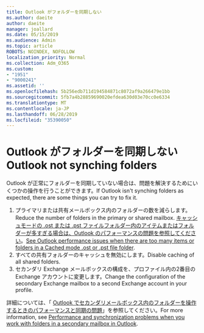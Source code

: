 ```yaml
---
title: Outlook がフォルダーを同期しない
ms.author: daeite
author: daeite
manager: joallard
ms.date: 05/15/2019
ms.audience: Admin
ms.topic: article
ROBOTS: NOINDEX, NOFOLLOW
localization_priority: Normal
ms.collection: Adm_O365
ms.custom:
- "1951"
- "9000241"
ms.assetid: ''
ms.openlocfilehash: 5b256edb711d194584871c8072af9a266479e1bb
ms.sourcegitcommit: 5fb7a4b28859690020efdea630d03e70cc0e6334
ms.translationtype: MT
ms.contentlocale: ja-JP
ms.lasthandoff: 06/28/2019
ms.locfileid: "35390050"
---
```

# <a name="outlook-not-synching-folders"></a><span data-ttu-id="f54ee-102">Outlook がフォルダーを同期しない</span><span class="sxs-lookup"><span data-stu-id="f54ee-102">Outlook not synching folders</span></span>

<span data-ttu-id="f54ee-103">Outlook が正常にフォルダーを同期していない場合は、問題を解決するためにいくつかの操作を行うことができます。</span><span class="sxs-lookup"><span data-stu-id="f54ee-103">If Outlook isn't synching folders as expected, there are some things you can try to fix it.</span></span>

1. <span data-ttu-id="f54ee-104">プライマリまたは共有メールボックス内のフォルダーの数を減らします。</span><span class="sxs-lookup"><span data-stu-id="f54ee-104">Reduce the number of folders in the primary or shared mailbox.</span></span> <span data-ttu-id="f54ee-105">[キャッシュモードの .ost または .pst ファイルフォルダー内のアイテムまたはフォルダーが多すぎる場合は、Outlook のパフォーマンスの問題を参照してください](https://support.microsoft.com/help/2768656)。</span><span class="sxs-lookup"><span data-stu-id="f54ee-105">[See Outlook performance issues when there are too many items or folders in a Cached mode .ost or .pst file folder](https://support.microsoft.com/help/2768656).</span></span>
2. <span data-ttu-id="f54ee-106">すべての共有フォルダーのキャッシュを無効にします。</span><span class="sxs-lookup"><span data-stu-id="f54ee-106">Disable caching of all shared folders.</span></span>
3. <span data-ttu-id="f54ee-107">セカンダリ Exchange メールボックスの構成を、プロファイル内の2番目の Exchange アカウントに変更します。</span><span class="sxs-lookup"><span data-stu-id="f54ee-107">Change the configuration of the secondary Exchange mailbox to a second Exchange account in your profile.</span></span>

<span data-ttu-id="f54ee-108">詳細については、「 [Outlook でセカンダリメールボックス内のフォルダーを操作するときのパフォーマンスと同期の問題](https://support.microsoft.com/help/3115602)」を参照してください。</span><span class="sxs-lookup"><span data-stu-id="f54ee-108">For more information, see [Performance and synchronization problems when you work with folders in a secondary mailbox in Outlook](https://support.microsoft.com/help/3115602).</span></span>